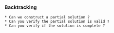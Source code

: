 ### Backtracking

```
* Can we construct a partial solution ?
* Can you verify the partial solution is valid ?
* Can you verify if the solution is complete ? 
```
